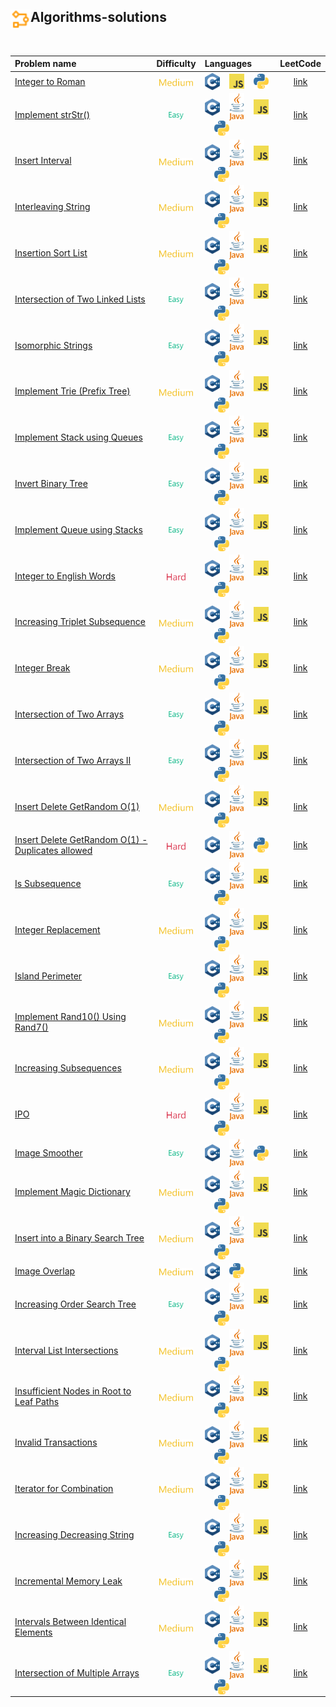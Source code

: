 ## <div align="left"><img src="https://github.com/AnasImloul/Leetcode-Solutions/blob/main/icons/algo.svg" width="32px" align="left"/>Algorithms-solutions</div>
<br>

| Problem name | Difficulty | Languages | LeetCode |
|:-------------|:----------:|:----------|:--------:|
|[Integer to Roman](./Integer%20to%20Roman)|<img src="https://github.com/AnasImloul/Leetcode-Solutions/blob/main/icons/medium.svg" height="12px" align="center"/>|<a href="./Integer%20to%20Roman/Integer%20to%20Roman.cpp"><img src="https://github.com/AnasImloul/Leetcode-Solutions/blob/main/icons/c%2B%2B.svg" width="24px" align="center"/></a>&nbsp;&nbsp;&nbsp;&nbsp;<a href="./Integer%20to%20Roman/Integer%20to%20Roman.js"><img src="https://github.com/AnasImloul/Leetcode-Solutions/blob/main/icons/javascript.svg" width="24px" align="center"/></a>&nbsp;&nbsp;&nbsp;&nbsp;<a href="./Integer%20to%20Roman/Integer%20to%20Roman.txt"><img src="https://github.com/AnasImloul/Leetcode-Solutions/blob/main/icons/python.svg" width="24px" align="center"/></a>|[link](https://www.leetcode.com/problems/integer-to-roman)|
|[Implement strStr()](./Implement%20strStr%28%29)|<img src="https://github.com/AnasImloul/Leetcode-Solutions/blob/main/icons/easy.svg" height="12px" align="center"/>|<a href="./Implement%20strStr%28%29/Implement%20strStr%28%29.cpp"><img src="https://github.com/AnasImloul/Leetcode-Solutions/blob/main/icons/c%2B%2B.svg" width="24px" align="center"/></a>&nbsp;&nbsp;&nbsp;&nbsp;<a href="./Implement%20strStr%28%29/Implement%20strStr%28%29.java"><img src="https://github.com/AnasImloul/Leetcode-Solutions/blob/main/icons/java.svg" width="24px" align="center"/></a>&nbsp;&nbsp;&nbsp;&nbsp;<a href="./Implement%20strStr%28%29/Implement%20strStr%28%29.js"><img src="https://github.com/AnasImloul/Leetcode-Solutions/blob/main/icons/javascript.svg" width="24px" align="center"/></a>&nbsp;&nbsp;&nbsp;&nbsp;<a href="./Implement%20strStr%28%29/Implement%20strStr%28%29.txt"><img src="https://github.com/AnasImloul/Leetcode-Solutions/blob/main/icons/python.svg" width="24px" align="center"/></a>|[link](https://www.leetcode.com/problems/implement-strstr)|
|[Insert Interval](./Insert%20Interval)|<img src="https://github.com/AnasImloul/Leetcode-Solutions/blob/main/icons/medium.svg" height="12px" align="center"/>|<a href="./Insert%20Interval/Insert%20Interval.cpp"><img src="https://github.com/AnasImloul/Leetcode-Solutions/blob/main/icons/c%2B%2B.svg" width="24px" align="center"/></a>&nbsp;&nbsp;&nbsp;&nbsp;<a href="./Insert%20Interval/Insert%20Interval.java"><img src="https://github.com/AnasImloul/Leetcode-Solutions/blob/main/icons/java.svg" width="24px" align="center"/></a>&nbsp;&nbsp;&nbsp;&nbsp;<a href="./Insert%20Interval/Insert%20Interval.js"><img src="https://github.com/AnasImloul/Leetcode-Solutions/blob/main/icons/javascript.svg" width="24px" align="center"/></a>&nbsp;&nbsp;&nbsp;&nbsp;<a href="./Insert%20Interval/Insert%20Interval.txt"><img src="https://github.com/AnasImloul/Leetcode-Solutions/blob/main/icons/python.svg" width="24px" align="center"/></a>|[link](https://www.leetcode.com/problems/insert-interval)|
|[Interleaving String](./Interleaving%20String)|<img src="https://github.com/AnasImloul/Leetcode-Solutions/blob/main/icons/medium.svg" height="12px" align="center"/>|<a href="./Interleaving%20String/Interleaving%20String.cpp"><img src="https://github.com/AnasImloul/Leetcode-Solutions/blob/main/icons/c%2B%2B.svg" width="24px" align="center"/></a>&nbsp;&nbsp;&nbsp;&nbsp;<a href="./Interleaving%20String/Interleaving%20String.java"><img src="https://github.com/AnasImloul/Leetcode-Solutions/blob/main/icons/java.svg" width="24px" align="center"/></a>&nbsp;&nbsp;&nbsp;&nbsp;<a href="./Interleaving%20String/Interleaving%20String.js"><img src="https://github.com/AnasImloul/Leetcode-Solutions/blob/main/icons/javascript.svg" width="24px" align="center"/></a>&nbsp;&nbsp;&nbsp;&nbsp;<a href="./Interleaving%20String/Interleaving%20String.txt"><img src="https://github.com/AnasImloul/Leetcode-Solutions/blob/main/icons/python.svg" width="24px" align="center"/></a>|[link](https://www.leetcode.com/problems/interleaving-string)|
|[Insertion Sort List](./Insertion%20Sort%20List)|<img src="https://github.com/AnasImloul/Leetcode-Solutions/blob/main/icons/medium.svg" height="12px" align="center"/>|<a href="./Insertion%20Sort%20List/Insertion%20Sort%20List.cpp"><img src="https://github.com/AnasImloul/Leetcode-Solutions/blob/main/icons/c%2B%2B.svg" width="24px" align="center"/></a>&nbsp;&nbsp;&nbsp;&nbsp;<a href="./Insertion%20Sort%20List/Insertion%20Sort%20List.java"><img src="https://github.com/AnasImloul/Leetcode-Solutions/blob/main/icons/java.svg" width="24px" align="center"/></a>&nbsp;&nbsp;&nbsp;&nbsp;<a href="./Insertion%20Sort%20List/Insertion%20Sort%20List.js"><img src="https://github.com/AnasImloul/Leetcode-Solutions/blob/main/icons/javascript.svg" width="24px" align="center"/></a>&nbsp;&nbsp;&nbsp;&nbsp;<a href="./Insertion%20Sort%20List/Insertion%20Sort%20List.txt"><img src="https://github.com/AnasImloul/Leetcode-Solutions/blob/main/icons/python.svg" width="24px" align="center"/></a>|[link](https://www.leetcode.com/problems/insertion-sort-list)|
|[Intersection of Two Linked Lists](./Intersection%20of%20Two%20Linked%20Lists)|<img src="https://github.com/AnasImloul/Leetcode-Solutions/blob/main/icons/easy.svg" height="12px" align="center"/>|<a href="./Intersection%20of%20Two%20Linked%20Lists/Intersection%20of%20Two%20Linked%20Lists.cpp"><img src="https://github.com/AnasImloul/Leetcode-Solutions/blob/main/icons/c%2B%2B.svg" width="24px" align="center"/></a>&nbsp;&nbsp;&nbsp;&nbsp;<a href="./Intersection%20of%20Two%20Linked%20Lists/Intersection%20of%20Two%20Linked%20Lists.java"><img src="https://github.com/AnasImloul/Leetcode-Solutions/blob/main/icons/java.svg" width="24px" align="center"/></a>&nbsp;&nbsp;&nbsp;&nbsp;<a href="./Intersection%20of%20Two%20Linked%20Lists/Intersection%20of%20Two%20Linked%20Lists.js"><img src="https://github.com/AnasImloul/Leetcode-Solutions/blob/main/icons/javascript.svg" width="24px" align="center"/></a>&nbsp;&nbsp;&nbsp;&nbsp;<a href="./Intersection%20of%20Two%20Linked%20Lists/Intersection%20of%20Two%20Linked%20Lists.txt"><img src="https://github.com/AnasImloul/Leetcode-Solutions/blob/main/icons/python.svg" width="24px" align="center"/></a>|[link](https://www.leetcode.com/problems/intersection-of-two-linked-lists)|
|[Isomorphic Strings](./Isomorphic%20Strings)|<img src="https://github.com/AnasImloul/Leetcode-Solutions/blob/main/icons/easy.svg" height="12px" align="center"/>|<a href="./Isomorphic%20Strings/Isomorphic%20Strings.cpp"><img src="https://github.com/AnasImloul/Leetcode-Solutions/blob/main/icons/c%2B%2B.svg" width="24px" align="center"/></a>&nbsp;&nbsp;&nbsp;&nbsp;<a href="./Isomorphic%20Strings/Isomorphic%20Strings.java"><img src="https://github.com/AnasImloul/Leetcode-Solutions/blob/main/icons/java.svg" width="24px" align="center"/></a>&nbsp;&nbsp;&nbsp;&nbsp;<a href="./Isomorphic%20Strings/Isomorphic%20Strings.js"><img src="https://github.com/AnasImloul/Leetcode-Solutions/blob/main/icons/javascript.svg" width="24px" align="center"/></a>&nbsp;&nbsp;&nbsp;&nbsp;<a href="./Isomorphic%20Strings/Isomorphic%20Strings.txt"><img src="https://github.com/AnasImloul/Leetcode-Solutions/blob/main/icons/python.svg" width="24px" align="center"/></a>|[link](https://www.leetcode.com/problems/isomorphic-strings)|
|[Implement Trie (Prefix Tree)](./Implement%20Trie%20%28Prefix%20Tree%29)|<img src="https://github.com/AnasImloul/Leetcode-Solutions/blob/main/icons/medium.svg" height="12px" align="center"/>|<a href="./Implement%20Trie%20%28Prefix%20Tree%29/Implement%20Trie%20%28Prefix%20Tree%29.cpp"><img src="https://github.com/AnasImloul/Leetcode-Solutions/blob/main/icons/c%2B%2B.svg" width="24px" align="center"/></a>&nbsp;&nbsp;&nbsp;&nbsp;<a href="./Implement%20Trie%20%28Prefix%20Tree%29/Implement%20Trie%20%28Prefix%20Tree%29.java"><img src="https://github.com/AnasImloul/Leetcode-Solutions/blob/main/icons/java.svg" width="24px" align="center"/></a>&nbsp;&nbsp;&nbsp;&nbsp;<a href="./Implement%20Trie%20%28Prefix%20Tree%29/Implement%20Trie%20%28Prefix%20Tree%29.js"><img src="https://github.com/AnasImloul/Leetcode-Solutions/blob/main/icons/javascript.svg" width="24px" align="center"/></a>&nbsp;&nbsp;&nbsp;&nbsp;<a href="./Implement%20Trie%20%28Prefix%20Tree%29/Implement%20Trie%20%28Prefix%20Tree%29.txt"><img src="https://github.com/AnasImloul/Leetcode-Solutions/blob/main/icons/python.svg" width="24px" align="center"/></a>|[link](https://www.leetcode.com/problems/implement-trie-prefix-tree)|
|[Implement Stack using Queues](./Implement%20Stack%20using%20Queues)|<img src="https://github.com/AnasImloul/Leetcode-Solutions/blob/main/icons/easy.svg" height="12px" align="center"/>|<a href="./Implement%20Stack%20using%20Queues/Implement%20Stack%20using%20Queues.cpp"><img src="https://github.com/AnasImloul/Leetcode-Solutions/blob/main/icons/c%2B%2B.svg" width="24px" align="center"/></a>&nbsp;&nbsp;&nbsp;&nbsp;<a href="./Implement%20Stack%20using%20Queues/Implement%20Stack%20using%20Queues.java"><img src="https://github.com/AnasImloul/Leetcode-Solutions/blob/main/icons/java.svg" width="24px" align="center"/></a>&nbsp;&nbsp;&nbsp;&nbsp;<a href="./Implement%20Stack%20using%20Queues/Implement%20Stack%20using%20Queues.js"><img src="https://github.com/AnasImloul/Leetcode-Solutions/blob/main/icons/javascript.svg" width="24px" align="center"/></a>&nbsp;&nbsp;&nbsp;&nbsp;<a href="./Implement%20Stack%20using%20Queues/Implement%20Stack%20using%20Queues.txt"><img src="https://github.com/AnasImloul/Leetcode-Solutions/blob/main/icons/python.svg" width="24px" align="center"/></a>|[link](https://www.leetcode.com/problems/implement-stack-using-queues)|
|[Invert Binary Tree](./Invert%20Binary%20Tree)|<img src="https://github.com/AnasImloul/Leetcode-Solutions/blob/main/icons/easy.svg" height="12px" align="center"/>|<a href="./Invert%20Binary%20Tree/Invert%20Binary%20Tree.cpp"><img src="https://github.com/AnasImloul/Leetcode-Solutions/blob/main/icons/c%2B%2B.svg" width="24px" align="center"/></a>&nbsp;&nbsp;&nbsp;&nbsp;<a href="./Invert%20Binary%20Tree/Invert%20Binary%20Tree.java"><img src="https://github.com/AnasImloul/Leetcode-Solutions/blob/main/icons/java.svg" width="24px" align="center"/></a>&nbsp;&nbsp;&nbsp;&nbsp;<a href="./Invert%20Binary%20Tree/Invert%20Binary%20Tree.js"><img src="https://github.com/AnasImloul/Leetcode-Solutions/blob/main/icons/javascript.svg" width="24px" align="center"/></a>&nbsp;&nbsp;&nbsp;&nbsp;<a href="./Invert%20Binary%20Tree/Invert%20Binary%20Tree.txt"><img src="https://github.com/AnasImloul/Leetcode-Solutions/blob/main/icons/python.svg" width="24px" align="center"/></a>|[link](https://www.leetcode.com/problems/invert-binary-tree)|
|[Implement Queue using Stacks](./Implement%20Queue%20using%20Stacks)|<img src="https://github.com/AnasImloul/Leetcode-Solutions/blob/main/icons/easy.svg" height="12px" align="center"/>|<a href="./Implement%20Queue%20using%20Stacks/Implement%20Queue%20using%20Stacks.cpp"><img src="https://github.com/AnasImloul/Leetcode-Solutions/blob/main/icons/c%2B%2B.svg" width="24px" align="center"/></a>&nbsp;&nbsp;&nbsp;&nbsp;<a href="./Implement%20Queue%20using%20Stacks/Implement%20Queue%20using%20Stacks.java"><img src="https://github.com/AnasImloul/Leetcode-Solutions/blob/main/icons/java.svg" width="24px" align="center"/></a>&nbsp;&nbsp;&nbsp;&nbsp;<a href="./Implement%20Queue%20using%20Stacks/Implement%20Queue%20using%20Stacks.js"><img src="https://github.com/AnasImloul/Leetcode-Solutions/blob/main/icons/javascript.svg" width="24px" align="center"/></a>&nbsp;&nbsp;&nbsp;&nbsp;<a href="./Implement%20Queue%20using%20Stacks/Implement%20Queue%20using%20Stacks.txt"><img src="https://github.com/AnasImloul/Leetcode-Solutions/blob/main/icons/python.svg" width="24px" align="center"/></a>|[link](https://www.leetcode.com/problems/implement-queue-using-stacks)|
|[Integer to English Words](./Integer%20to%20English%20Words)|<img src="https://github.com/AnasImloul/Leetcode-Solutions/blob/main/icons/hard.svg" height="12px" align="center"/>|<a href="./Integer%20to%20English%20Words/Integer%20to%20English%20Words.cpp"><img src="https://github.com/AnasImloul/Leetcode-Solutions/blob/main/icons/c%2B%2B.svg" width="24px" align="center"/></a>&nbsp;&nbsp;&nbsp;&nbsp;<a href="./Integer%20to%20English%20Words/Integer%20to%20English%20Words.java"><img src="https://github.com/AnasImloul/Leetcode-Solutions/blob/main/icons/java.svg" width="24px" align="center"/></a>&nbsp;&nbsp;&nbsp;&nbsp;<a href="./Integer%20to%20English%20Words/Integer%20to%20English%20Words.js"><img src="https://github.com/AnasImloul/Leetcode-Solutions/blob/main/icons/javascript.svg" width="24px" align="center"/></a>&nbsp;&nbsp;&nbsp;&nbsp;<a href="./Integer%20to%20English%20Words/Integer%20to%20English%20Words.txt"><img src="https://github.com/AnasImloul/Leetcode-Solutions/blob/main/icons/python.svg" width="24px" align="center"/></a>|[link](https://www.leetcode.com/problems/integer-to-english-words)|
|[Increasing Triplet Subsequence](./Increasing%20Triplet%20Subsequence)|<img src="https://github.com/AnasImloul/Leetcode-Solutions/blob/main/icons/medium.svg" height="12px" align="center"/>|<a href="./Increasing%20Triplet%20Subsequence/Increasing%20Triplet%20Subsequence.cpp"><img src="https://github.com/AnasImloul/Leetcode-Solutions/blob/main/icons/c%2B%2B.svg" width="24px" align="center"/></a>&nbsp;&nbsp;&nbsp;&nbsp;<a href="./Increasing%20Triplet%20Subsequence/Increasing%20Triplet%20Subsequence.java"><img src="https://github.com/AnasImloul/Leetcode-Solutions/blob/main/icons/java.svg" width="24px" align="center"/></a>&nbsp;&nbsp;&nbsp;&nbsp;<a href="./Increasing%20Triplet%20Subsequence/Increasing%20Triplet%20Subsequence.js"><img src="https://github.com/AnasImloul/Leetcode-Solutions/blob/main/icons/javascript.svg" width="24px" align="center"/></a>&nbsp;&nbsp;&nbsp;&nbsp;<a href="./Increasing%20Triplet%20Subsequence/Increasing%20Triplet%20Subsequence.txt"><img src="https://github.com/AnasImloul/Leetcode-Solutions/blob/main/icons/python.svg" width="24px" align="center"/></a>|[link](https://www.leetcode.com/problems/increasing-triplet-subsequence)|
|[Integer Break](./Integer%20Break)|<img src="https://github.com/AnasImloul/Leetcode-Solutions/blob/main/icons/medium.svg" height="12px" align="center"/>|<a href="./Integer%20Break/Integer%20Break.cpp"><img src="https://github.com/AnasImloul/Leetcode-Solutions/blob/main/icons/c%2B%2B.svg" width="24px" align="center"/></a>&nbsp;&nbsp;&nbsp;&nbsp;<a href="./Integer%20Break/Integer%20Break.java"><img src="https://github.com/AnasImloul/Leetcode-Solutions/blob/main/icons/java.svg" width="24px" align="center"/></a>&nbsp;&nbsp;&nbsp;&nbsp;<a href="./Integer%20Break/Integer%20Break.js"><img src="https://github.com/AnasImloul/Leetcode-Solutions/blob/main/icons/javascript.svg" width="24px" align="center"/></a>&nbsp;&nbsp;&nbsp;&nbsp;<a href="./Integer%20Break/Integer%20Break.txt"><img src="https://github.com/AnasImloul/Leetcode-Solutions/blob/main/icons/python.svg" width="24px" align="center"/></a>|[link](https://www.leetcode.com/problems/integer-break)|
|[Intersection of Two Arrays](./Intersection%20of%20Two%20Arrays)|<img src="https://github.com/AnasImloul/Leetcode-Solutions/blob/main/icons/easy.svg" height="12px" align="center"/>|<a href="./Intersection%20of%20Two%20Arrays/Intersection%20of%20Two%20Arrays.cpp"><img src="https://github.com/AnasImloul/Leetcode-Solutions/blob/main/icons/c%2B%2B.svg" width="24px" align="center"/></a>&nbsp;&nbsp;&nbsp;&nbsp;<a href="./Intersection%20of%20Two%20Arrays/Intersection%20of%20Two%20Arrays.java"><img src="https://github.com/AnasImloul/Leetcode-Solutions/blob/main/icons/java.svg" width="24px" align="center"/></a>&nbsp;&nbsp;&nbsp;&nbsp;<a href="./Intersection%20of%20Two%20Arrays/Intersection%20of%20Two%20Arrays.js"><img src="https://github.com/AnasImloul/Leetcode-Solutions/blob/main/icons/javascript.svg" width="24px" align="center"/></a>&nbsp;&nbsp;&nbsp;&nbsp;<a href="./Intersection%20of%20Two%20Arrays/Intersection%20of%20Two%20Arrays.txt"><img src="https://github.com/AnasImloul/Leetcode-Solutions/blob/main/icons/python.svg" width="24px" align="center"/></a>|[link](https://www.leetcode.com/problems/intersection-of-two-arrays)|
|[Intersection of Two Arrays II](./Intersection%20of%20Two%20Arrays%20II)|<img src="https://github.com/AnasImloul/Leetcode-Solutions/blob/main/icons/easy.svg" height="12px" align="center"/>|<a href="./Intersection%20of%20Two%20Arrays%20II/Intersection%20of%20Two%20Arrays%20II.cpp"><img src="https://github.com/AnasImloul/Leetcode-Solutions/blob/main/icons/c%2B%2B.svg" width="24px" align="center"/></a>&nbsp;&nbsp;&nbsp;&nbsp;<a href="./Intersection%20of%20Two%20Arrays%20II/Intersection%20of%20Two%20Arrays%20II.java"><img src="https://github.com/AnasImloul/Leetcode-Solutions/blob/main/icons/java.svg" width="24px" align="center"/></a>&nbsp;&nbsp;&nbsp;&nbsp;<a href="./Intersection%20of%20Two%20Arrays%20II/Intersection%20of%20Two%20Arrays%20II.js"><img src="https://github.com/AnasImloul/Leetcode-Solutions/blob/main/icons/javascript.svg" width="24px" align="center"/></a>&nbsp;&nbsp;&nbsp;&nbsp;<a href="./Intersection%20of%20Two%20Arrays%20II/Intersection%20of%20Two%20Arrays%20II.txt"><img src="https://github.com/AnasImloul/Leetcode-Solutions/blob/main/icons/python.svg" width="24px" align="center"/></a>|[link](https://www.leetcode.com/problems/intersection-of-two-arrays-ii)|
|[Insert Delete GetRandom O(1)](./Insert%20Delete%20GetRandom%20O%281%29)|<img src="https://github.com/AnasImloul/Leetcode-Solutions/blob/main/icons/medium.svg" height="12px" align="center"/>|<a href="./Insert%20Delete%20GetRandom%20O%281%29/Insert%20Delete%20GetRandom%20O%281%29.cpp"><img src="https://github.com/AnasImloul/Leetcode-Solutions/blob/main/icons/c%2B%2B.svg" width="24px" align="center"/></a>&nbsp;&nbsp;&nbsp;&nbsp;<a href="./Insert%20Delete%20GetRandom%20O%281%29/Insert%20Delete%20GetRandom%20O%281%29.java"><img src="https://github.com/AnasImloul/Leetcode-Solutions/blob/main/icons/java.svg" width="24px" align="center"/></a>&nbsp;&nbsp;&nbsp;&nbsp;<a href="./Insert%20Delete%20GetRandom%20O%281%29/Insert%20Delete%20GetRandom%20O%281%29.js"><img src="https://github.com/AnasImloul/Leetcode-Solutions/blob/main/icons/javascript.svg" width="24px" align="center"/></a>&nbsp;&nbsp;&nbsp;&nbsp;<a href="./Insert%20Delete%20GetRandom%20O%281%29/Insert%20Delete%20GetRandom%20O%281%29.txt"><img src="https://github.com/AnasImloul/Leetcode-Solutions/blob/main/icons/python.svg" width="24px" align="center"/></a>|[link](https://www.leetcode.com/problems/insert-delete-getrandom-o1)|
|[Insert Delete GetRandom O(1) - Duplicates allowed](./Insert%20Delete%20GetRandom%20O%281%29%20-%20Duplicates%20allowed)|<img src="https://github.com/AnasImloul/Leetcode-Solutions/blob/main/icons/hard.svg" height="12px" align="center"/>|<a href="./Insert%20Delete%20GetRandom%20O%281%29%20-%20Duplicates%20allowed/Insert%20Delete%20GetRandom%20O%281%29%20-%20Duplicates%20allowed.cpp"><img src="https://github.com/AnasImloul/Leetcode-Solutions/blob/main/icons/c%2B%2B.svg" width="24px" align="center"/></a>&nbsp;&nbsp;&nbsp;&nbsp;<a href="./Insert%20Delete%20GetRandom%20O%281%29%20-%20Duplicates%20allowed/Insert%20Delete%20GetRandom%20O%281%29%20-%20Duplicates%20allowed.java"><img src="https://github.com/AnasImloul/Leetcode-Solutions/blob/main/icons/java.svg" width="24px" align="center"/></a>&nbsp;&nbsp;&nbsp;&nbsp;<a href="./Insert%20Delete%20GetRandom%20O%281%29%20-%20Duplicates%20allowed/Insert%20Delete%20GetRandom%20O%281%29%20-%20Duplicates%20allowed.txt"><img src="https://github.com/AnasImloul/Leetcode-Solutions/blob/main/icons/python.svg" width="24px" align="center"/></a>|[link](https://www.leetcode.com/problems/insert-delete-getrandom-o1-duplicates-allowed)|
|[Is Subsequence](./Is%20Subsequence)|<img src="https://github.com/AnasImloul/Leetcode-Solutions/blob/main/icons/easy.svg" height="12px" align="center"/>|<a href="./Is%20Subsequence/Is%20Subsequence.cpp"><img src="https://github.com/AnasImloul/Leetcode-Solutions/blob/main/icons/c%2B%2B.svg" width="24px" align="center"/></a>&nbsp;&nbsp;&nbsp;&nbsp;<a href="./Is%20Subsequence/Is%20Subsequence.java"><img src="https://github.com/AnasImloul/Leetcode-Solutions/blob/main/icons/java.svg" width="24px" align="center"/></a>&nbsp;&nbsp;&nbsp;&nbsp;<a href="./Is%20Subsequence/Is%20Subsequence.js"><img src="https://github.com/AnasImloul/Leetcode-Solutions/blob/main/icons/javascript.svg" width="24px" align="center"/></a>&nbsp;&nbsp;&nbsp;&nbsp;<a href="./Is%20Subsequence/Is%20Subsequence.txt"><img src="https://github.com/AnasImloul/Leetcode-Solutions/blob/main/icons/python.svg" width="24px" align="center"/></a>|[link](https://www.leetcode.com/problems/is-subsequence)|
|[Integer Replacement](./Integer%20Replacement)|<img src="https://github.com/AnasImloul/Leetcode-Solutions/blob/main/icons/medium.svg" height="12px" align="center"/>|<a href="./Integer%20Replacement/Integer%20Replacement.cpp"><img src="https://github.com/AnasImloul/Leetcode-Solutions/blob/main/icons/c%2B%2B.svg" width="24px" align="center"/></a>&nbsp;&nbsp;&nbsp;&nbsp;<a href="./Integer%20Replacement/Integer%20Replacement.java"><img src="https://github.com/AnasImloul/Leetcode-Solutions/blob/main/icons/java.svg" width="24px" align="center"/></a>&nbsp;&nbsp;&nbsp;&nbsp;<a href="./Integer%20Replacement/Integer%20Replacement.js"><img src="https://github.com/AnasImloul/Leetcode-Solutions/blob/main/icons/javascript.svg" width="24px" align="center"/></a>&nbsp;&nbsp;&nbsp;&nbsp;<a href="./Integer%20Replacement/Integer%20Replacement.txt"><img src="https://github.com/AnasImloul/Leetcode-Solutions/blob/main/icons/python.svg" width="24px" align="center"/></a>|[link](https://www.leetcode.com/problems/integer-replacement)|
|[Island Perimeter](./Island%20Perimeter)|<img src="https://github.com/AnasImloul/Leetcode-Solutions/blob/main/icons/easy.svg" height="12px" align="center"/>|<a href="./Island%20Perimeter/Island%20Perimeter.cpp"><img src="https://github.com/AnasImloul/Leetcode-Solutions/blob/main/icons/c%2B%2B.svg" width="24px" align="center"/></a>&nbsp;&nbsp;&nbsp;&nbsp;<a href="./Island%20Perimeter/Island%20Perimeter.java"><img src="https://github.com/AnasImloul/Leetcode-Solutions/blob/main/icons/java.svg" width="24px" align="center"/></a>&nbsp;&nbsp;&nbsp;&nbsp;<a href="./Island%20Perimeter/Island%20Perimeter.js"><img src="https://github.com/AnasImloul/Leetcode-Solutions/blob/main/icons/javascript.svg" width="24px" align="center"/></a>&nbsp;&nbsp;&nbsp;&nbsp;<a href="./Island%20Perimeter/Island%20Perimeter.txt"><img src="https://github.com/AnasImloul/Leetcode-Solutions/blob/main/icons/python.svg" width="24px" align="center"/></a>|[link](https://www.leetcode.com/problems/island-perimeter)|
|[Implement Rand10() Using Rand7()](./Implement%20Rand10%28%29%20Using%20Rand7%28%29)|<img src="https://github.com/AnasImloul/Leetcode-Solutions/blob/main/icons/medium.svg" height="12px" align="center"/>|<a href="./Implement%20Rand10%28%29%20Using%20Rand7%28%29/Implement%20Rand10%28%29%20Using%20Rand7%28%29.cpp"><img src="https://github.com/AnasImloul/Leetcode-Solutions/blob/main/icons/c%2B%2B.svg" width="24px" align="center"/></a>&nbsp;&nbsp;&nbsp;&nbsp;<a href="./Implement%20Rand10%28%29%20Using%20Rand7%28%29/Implement%20Rand10%28%29%20Using%20Rand7%28%29.java"><img src="https://github.com/AnasImloul/Leetcode-Solutions/blob/main/icons/java.svg" width="24px" align="center"/></a>&nbsp;&nbsp;&nbsp;&nbsp;<a href="./Implement%20Rand10%28%29%20Using%20Rand7%28%29/Implement%20Rand10%28%29%20Using%20Rand7%28%29.js"><img src="https://github.com/AnasImloul/Leetcode-Solutions/blob/main/icons/javascript.svg" width="24px" align="center"/></a>&nbsp;&nbsp;&nbsp;&nbsp;<a href="./Implement%20Rand10%28%29%20Using%20Rand7%28%29/Implement%20Rand10%28%29%20Using%20Rand7%28%29.txt"><img src="https://github.com/AnasImloul/Leetcode-Solutions/blob/main/icons/python.svg" width="24px" align="center"/></a>|[link](https://www.leetcode.com/problems/implement-rand10-using-rand7)|
|[Increasing Subsequences](./Increasing%20Subsequences)|<img src="https://github.com/AnasImloul/Leetcode-Solutions/blob/main/icons/medium.svg" height="12px" align="center"/>|<a href="./Increasing%20Subsequences/Increasing%20Subsequences.cpp"><img src="https://github.com/AnasImloul/Leetcode-Solutions/blob/main/icons/c%2B%2B.svg" width="24px" align="center"/></a>&nbsp;&nbsp;&nbsp;&nbsp;<a href="./Increasing%20Subsequences/Increasing%20Subsequences.java"><img src="https://github.com/AnasImloul/Leetcode-Solutions/blob/main/icons/java.svg" width="24px" align="center"/></a>&nbsp;&nbsp;&nbsp;&nbsp;<a href="./Increasing%20Subsequences/Increasing%20Subsequences.js"><img src="https://github.com/AnasImloul/Leetcode-Solutions/blob/main/icons/javascript.svg" width="24px" align="center"/></a>&nbsp;&nbsp;&nbsp;&nbsp;<a href="./Increasing%20Subsequences/Increasing%20Subsequences.txt"><img src="https://github.com/AnasImloul/Leetcode-Solutions/blob/main/icons/python.svg" width="24px" align="center"/></a>|[link](https://www.leetcode.com/problems/increasing-subsequences)|
|[IPO](./IPO)|<img src="https://github.com/AnasImloul/Leetcode-Solutions/blob/main/icons/hard.svg" height="12px" align="center"/>|<a href="./IPO/IPO.cpp"><img src="https://github.com/AnasImloul/Leetcode-Solutions/blob/main/icons/c%2B%2B.svg" width="24px" align="center"/></a>&nbsp;&nbsp;&nbsp;&nbsp;<a href="./IPO/IPO.java"><img src="https://github.com/AnasImloul/Leetcode-Solutions/blob/main/icons/java.svg" width="24px" align="center"/></a>&nbsp;&nbsp;&nbsp;&nbsp;<a href="./IPO/IPO.js"><img src="https://github.com/AnasImloul/Leetcode-Solutions/blob/main/icons/javascript.svg" width="24px" align="center"/></a>&nbsp;&nbsp;&nbsp;&nbsp;<a href="./IPO/IPO.txt"><img src="https://github.com/AnasImloul/Leetcode-Solutions/blob/main/icons/python.svg" width="24px" align="center"/></a>|[link](https://www.leetcode.com/problems/ipo)|
|[Image Smoother](./Image%20Smoother)|<img src="https://github.com/AnasImloul/Leetcode-Solutions/blob/main/icons/easy.svg" height="12px" align="center"/>|<a href="./Image%20Smoother/Image%20Smoother.cpp"><img src="https://github.com/AnasImloul/Leetcode-Solutions/blob/main/icons/c%2B%2B.svg" width="24px" align="center"/></a>&nbsp;&nbsp;&nbsp;&nbsp;<a href="./Image%20Smoother/Image%20Smoother.java"><img src="https://github.com/AnasImloul/Leetcode-Solutions/blob/main/icons/java.svg" width="24px" align="center"/></a>&nbsp;&nbsp;&nbsp;&nbsp;<a href="./Image%20Smoother/Image%20Smoother.txt"><img src="https://github.com/AnasImloul/Leetcode-Solutions/blob/main/icons/python.svg" width="24px" align="center"/></a>|[link](https://www.leetcode.com/problems/image-smoother)|
|[Implement Magic Dictionary](./Implement%20Magic%20Dictionary)|<img src="https://github.com/AnasImloul/Leetcode-Solutions/blob/main/icons/medium.svg" height="12px" align="center"/>|<a href="./Implement%20Magic%20Dictionary/Implement%20Magic%20Dictionary.cpp"><img src="https://github.com/AnasImloul/Leetcode-Solutions/blob/main/icons/c%2B%2B.svg" width="24px" align="center"/></a>&nbsp;&nbsp;&nbsp;&nbsp;<a href="./Implement%20Magic%20Dictionary/Implement%20Magic%20Dictionary.java"><img src="https://github.com/AnasImloul/Leetcode-Solutions/blob/main/icons/java.svg" width="24px" align="center"/></a>&nbsp;&nbsp;&nbsp;&nbsp;<a href="./Implement%20Magic%20Dictionary/Implement%20Magic%20Dictionary.js"><img src="https://github.com/AnasImloul/Leetcode-Solutions/blob/main/icons/javascript.svg" width="24px" align="center"/></a>&nbsp;&nbsp;&nbsp;&nbsp;<a href="./Implement%20Magic%20Dictionary/Implement%20Magic%20Dictionary.txt"><img src="https://github.com/AnasImloul/Leetcode-Solutions/blob/main/icons/python.svg" width="24px" align="center"/></a>|[link](https://www.leetcode.com/problems/implement-magic-dictionary)|
|[Insert into a Binary Search Tree](./Insert%20into%20a%20Binary%20Search%20Tree)|<img src="https://github.com/AnasImloul/Leetcode-Solutions/blob/main/icons/medium.svg" height="12px" align="center"/>|<a href="./Insert%20into%20a%20Binary%20Search%20Tree/Insert%20into%20a%20Binary%20Search%20Tree.cpp"><img src="https://github.com/AnasImloul/Leetcode-Solutions/blob/main/icons/c%2B%2B.svg" width="24px" align="center"/></a>&nbsp;&nbsp;&nbsp;&nbsp;<a href="./Insert%20into%20a%20Binary%20Search%20Tree/Insert%20into%20a%20Binary%20Search%20Tree.java"><img src="https://github.com/AnasImloul/Leetcode-Solutions/blob/main/icons/java.svg" width="24px" align="center"/></a>&nbsp;&nbsp;&nbsp;&nbsp;<a href="./Insert%20into%20a%20Binary%20Search%20Tree/Insert%20into%20a%20Binary%20Search%20Tree.js"><img src="https://github.com/AnasImloul/Leetcode-Solutions/blob/main/icons/javascript.svg" width="24px" align="center"/></a>&nbsp;&nbsp;&nbsp;&nbsp;<a href="./Insert%20into%20a%20Binary%20Search%20Tree/Insert%20into%20a%20Binary%20Search%20Tree.txt"><img src="https://github.com/AnasImloul/Leetcode-Solutions/blob/main/icons/python.svg" width="24px" align="center"/></a>|[link](https://www.leetcode.com/problems/insert-into-a-binary-search-tree)|
|[Image Overlap](./Image%20Overlap)|<img src="https://github.com/AnasImloul/Leetcode-Solutions/blob/main/icons/medium.svg" height="12px" align="center"/>|<a href="./Image%20Overlap/Image%20Overlap.cpp"><img src="https://github.com/AnasImloul/Leetcode-Solutions/blob/main/icons/c%2B%2B.svg" width="24px" align="center"/></a>&nbsp;&nbsp;&nbsp;&nbsp;<a href="./Image%20Overlap/Image%20Overlap.txt"><img src="https://github.com/AnasImloul/Leetcode-Solutions/blob/main/icons/python.svg" width="24px" align="center"/></a>|[link](https://www.leetcode.com/problems/image-overlap)|
|[Increasing Order Search Tree](./Increasing%20Order%20Search%20Tree)|<img src="https://github.com/AnasImloul/Leetcode-Solutions/blob/main/icons/easy.svg" height="12px" align="center"/>|<a href="./Increasing%20Order%20Search%20Tree/Increasing%20Order%20Search%20Tree.cpp"><img src="https://github.com/AnasImloul/Leetcode-Solutions/blob/main/icons/c%2B%2B.svg" width="24px" align="center"/></a>&nbsp;&nbsp;&nbsp;&nbsp;<a href="./Increasing%20Order%20Search%20Tree/Increasing%20Order%20Search%20Tree.java"><img src="https://github.com/AnasImloul/Leetcode-Solutions/blob/main/icons/java.svg" width="24px" align="center"/></a>&nbsp;&nbsp;&nbsp;&nbsp;<a href="./Increasing%20Order%20Search%20Tree/Increasing%20Order%20Search%20Tree.js"><img src="https://github.com/AnasImloul/Leetcode-Solutions/blob/main/icons/javascript.svg" width="24px" align="center"/></a>&nbsp;&nbsp;&nbsp;&nbsp;<a href="./Increasing%20Order%20Search%20Tree/Increasing%20Order%20Search%20Tree.txt"><img src="https://github.com/AnasImloul/Leetcode-Solutions/blob/main/icons/python.svg" width="24px" align="center"/></a>|[link](https://www.leetcode.com/problems/increasing-order-search-tree)|
|[Interval List Intersections](./Interval%20List%20Intersections)|<img src="https://github.com/AnasImloul/Leetcode-Solutions/blob/main/icons/medium.svg" height="12px" align="center"/>|<a href="./Interval%20List%20Intersections/Interval%20List%20Intersections.cpp"><img src="https://github.com/AnasImloul/Leetcode-Solutions/blob/main/icons/c%2B%2B.svg" width="24px" align="center"/></a>&nbsp;&nbsp;&nbsp;&nbsp;<a href="./Interval%20List%20Intersections/Interval%20List%20Intersections.java"><img src="https://github.com/AnasImloul/Leetcode-Solutions/blob/main/icons/java.svg" width="24px" align="center"/></a>&nbsp;&nbsp;&nbsp;&nbsp;<a href="./Interval%20List%20Intersections/Interval%20List%20Intersections.js"><img src="https://github.com/AnasImloul/Leetcode-Solutions/blob/main/icons/javascript.svg" width="24px" align="center"/></a>&nbsp;&nbsp;&nbsp;&nbsp;<a href="./Interval%20List%20Intersections/Interval%20List%20Intersections.txt"><img src="https://github.com/AnasImloul/Leetcode-Solutions/blob/main/icons/python.svg" width="24px" align="center"/></a>|[link](https://www.leetcode.com/problems/interval-list-intersections)|
|[Insufficient Nodes in Root to Leaf Paths](./Insufficient%20Nodes%20in%20Root%20to%20Leaf%20Paths)|<img src="https://github.com/AnasImloul/Leetcode-Solutions/blob/main/icons/medium.svg" height="12px" align="center"/>|<a href="./Insufficient%20Nodes%20in%20Root%20to%20Leaf%20Paths/Insufficient%20Nodes%20in%20Root%20to%20Leaf%20Paths.cpp"><img src="https://github.com/AnasImloul/Leetcode-Solutions/blob/main/icons/c%2B%2B.svg" width="24px" align="center"/></a>&nbsp;&nbsp;&nbsp;&nbsp;<a href="./Insufficient%20Nodes%20in%20Root%20to%20Leaf%20Paths/Insufficient%20Nodes%20in%20Root%20to%20Leaf%20Paths.java"><img src="https://github.com/AnasImloul/Leetcode-Solutions/blob/main/icons/java.svg" width="24px" align="center"/></a>&nbsp;&nbsp;&nbsp;&nbsp;<a href="./Insufficient%20Nodes%20in%20Root%20to%20Leaf%20Paths/Insufficient%20Nodes%20in%20Root%20to%20Leaf%20Paths.js"><img src="https://github.com/AnasImloul/Leetcode-Solutions/blob/main/icons/javascript.svg" width="24px" align="center"/></a>&nbsp;&nbsp;&nbsp;&nbsp;<a href="./Insufficient%20Nodes%20in%20Root%20to%20Leaf%20Paths/Insufficient%20Nodes%20in%20Root%20to%20Leaf%20Paths.txt"><img src="https://github.com/AnasImloul/Leetcode-Solutions/blob/main/icons/python.svg" width="24px" align="center"/></a>|[link](https://www.leetcode.com/problems/insufficient-nodes-in-root-to-leaf-paths)|
|[Invalid Transactions](./Invalid%20Transactions)|<img src="https://github.com/AnasImloul/Leetcode-Solutions/blob/main/icons/medium.svg" height="12px" align="center"/>|<a href="./Invalid%20Transactions/Invalid%20Transactions.cpp"><img src="https://github.com/AnasImloul/Leetcode-Solutions/blob/main/icons/c%2B%2B.svg" width="24px" align="center"/></a>&nbsp;&nbsp;&nbsp;&nbsp;<a href="./Invalid%20Transactions/Invalid%20Transactions.java"><img src="https://github.com/AnasImloul/Leetcode-Solutions/blob/main/icons/java.svg" width="24px" align="center"/></a>&nbsp;&nbsp;&nbsp;&nbsp;<a href="./Invalid%20Transactions/Invalid%20Transactions.js"><img src="https://github.com/AnasImloul/Leetcode-Solutions/blob/main/icons/javascript.svg" width="24px" align="center"/></a>&nbsp;&nbsp;&nbsp;&nbsp;<a href="./Invalid%20Transactions/Invalid%20Transactions.txt"><img src="https://github.com/AnasImloul/Leetcode-Solutions/blob/main/icons/python.svg" width="24px" align="center"/></a>|[link](https://www.leetcode.com/problems/invalid-transactions)|
|[Iterator for Combination](./Iterator%20for%20Combination)|<img src="https://github.com/AnasImloul/Leetcode-Solutions/blob/main/icons/medium.svg" height="12px" align="center"/>|<a href="./Iterator%20for%20Combination/Iterator%20for%20Combination.cpp"><img src="https://github.com/AnasImloul/Leetcode-Solutions/blob/main/icons/c%2B%2B.svg" width="24px" align="center"/></a>&nbsp;&nbsp;&nbsp;&nbsp;<a href="./Iterator%20for%20Combination/Iterator%20for%20Combination.java"><img src="https://github.com/AnasImloul/Leetcode-Solutions/blob/main/icons/java.svg" width="24px" align="center"/></a>&nbsp;&nbsp;&nbsp;&nbsp;<a href="./Iterator%20for%20Combination/Iterator%20for%20Combination.js"><img src="https://github.com/AnasImloul/Leetcode-Solutions/blob/main/icons/javascript.svg" width="24px" align="center"/></a>&nbsp;&nbsp;&nbsp;&nbsp;<a href="./Iterator%20for%20Combination/Iterator%20for%20Combination.txt"><img src="https://github.com/AnasImloul/Leetcode-Solutions/blob/main/icons/python.svg" width="24px" align="center"/></a>|[link](https://www.leetcode.com/problems/iterator-for-combination)|
|[Increasing Decreasing String](./Increasing%20Decreasing%20String)|<img src="https://github.com/AnasImloul/Leetcode-Solutions/blob/main/icons/easy.svg" height="12px" align="center"/>|<a href="./Increasing%20Decreasing%20String/Increasing%20Decreasing%20String.cpp"><img src="https://github.com/AnasImloul/Leetcode-Solutions/blob/main/icons/c%2B%2B.svg" width="24px" align="center"/></a>&nbsp;&nbsp;&nbsp;&nbsp;<a href="./Increasing%20Decreasing%20String/Increasing%20Decreasing%20String.java"><img src="https://github.com/AnasImloul/Leetcode-Solutions/blob/main/icons/java.svg" width="24px" align="center"/></a>&nbsp;&nbsp;&nbsp;&nbsp;<a href="./Increasing%20Decreasing%20String/Increasing%20Decreasing%20String.js"><img src="https://github.com/AnasImloul/Leetcode-Solutions/blob/main/icons/javascript.svg" width="24px" align="center"/></a>&nbsp;&nbsp;&nbsp;&nbsp;<a href="./Increasing%20Decreasing%20String/Increasing%20Decreasing%20String.txt"><img src="https://github.com/AnasImloul/Leetcode-Solutions/blob/main/icons/python.svg" width="24px" align="center"/></a>|[link](https://www.leetcode.com/problems/increasing-decreasing-string)|
|[Incremental Memory Leak](./Incremental%20Memory%20Leak)|<img src="https://github.com/AnasImloul/Leetcode-Solutions/blob/main/icons/medium.svg" height="12px" align="center"/>|<a href="./Incremental%20Memory%20Leak/Incremental%20Memory%20Leak.cpp"><img src="https://github.com/AnasImloul/Leetcode-Solutions/blob/main/icons/c%2B%2B.svg" width="24px" align="center"/></a>&nbsp;&nbsp;&nbsp;&nbsp;<a href="./Incremental%20Memory%20Leak/Incremental%20Memory%20Leak.java"><img src="https://github.com/AnasImloul/Leetcode-Solutions/blob/main/icons/java.svg" width="24px" align="center"/></a>&nbsp;&nbsp;&nbsp;&nbsp;<a href="./Incremental%20Memory%20Leak/Incremental%20Memory%20Leak.js"><img src="https://github.com/AnasImloul/Leetcode-Solutions/blob/main/icons/javascript.svg" width="24px" align="center"/></a>&nbsp;&nbsp;&nbsp;&nbsp;<a href="./Incremental%20Memory%20Leak/Incremental%20Memory%20Leak.txt"><img src="https://github.com/AnasImloul/Leetcode-Solutions/blob/main/icons/python.svg" width="24px" align="center"/></a>|[link](https://www.leetcode.com/problems/incremental-memory-leak)|
|[Intervals Between Identical Elements](./Intervals%20Between%20Identical%20Elements)|<img src="https://github.com/AnasImloul/Leetcode-Solutions/blob/main/icons/medium.svg" height="12px" align="center"/>|<a href="./Intervals%20Between%20Identical%20Elements/Intervals%20Between%20Identical%20Elements.cpp"><img src="https://github.com/AnasImloul/Leetcode-Solutions/blob/main/icons/c%2B%2B.svg" width="24px" align="center"/></a>&nbsp;&nbsp;&nbsp;&nbsp;<a href="./Intervals%20Between%20Identical%20Elements/Intervals%20Between%20Identical%20Elements.java"><img src="https://github.com/AnasImloul/Leetcode-Solutions/blob/main/icons/java.svg" width="24px" align="center"/></a>&nbsp;&nbsp;&nbsp;&nbsp;<a href="./Intervals%20Between%20Identical%20Elements/Intervals%20Between%20Identical%20Elements.js"><img src="https://github.com/AnasImloul/Leetcode-Solutions/blob/main/icons/javascript.svg" width="24px" align="center"/></a>&nbsp;&nbsp;&nbsp;&nbsp;<a href="./Intervals%20Between%20Identical%20Elements/Intervals%20Between%20Identical%20Elements.txt"><img src="https://github.com/AnasImloul/Leetcode-Solutions/blob/main/icons/python.svg" width="24px" align="center"/></a>|[link](https://www.leetcode.com/problems/intervals-between-identical-elements)|
|[Intersection of Multiple Arrays](./Intersection%20of%20Multiple%20Arrays)|<img src="https://github.com/AnasImloul/Leetcode-Solutions/blob/main/icons/easy.svg" height="12px" align="center"/>|<a href="./Intersection%20of%20Multiple%20Arrays/Intersection%20of%20Multiple%20Arrays.cpp"><img src="https://github.com/AnasImloul/Leetcode-Solutions/blob/main/icons/c%2B%2B.svg" width="24px" align="center"/></a>&nbsp;&nbsp;&nbsp;&nbsp;<a href="./Intersection%20of%20Multiple%20Arrays/Intersection%20of%20Multiple%20Arrays.java"><img src="https://github.com/AnasImloul/Leetcode-Solutions/blob/main/icons/java.svg" width="24px" align="center"/></a>&nbsp;&nbsp;&nbsp;&nbsp;<a href="./Intersection%20of%20Multiple%20Arrays/Intersection%20of%20Multiple%20Arrays.js"><img src="https://github.com/AnasImloul/Leetcode-Solutions/blob/main/icons/javascript.svg" width="24px" align="center"/></a>&nbsp;&nbsp;&nbsp;&nbsp;<a href="./Intersection%20of%20Multiple%20Arrays/Intersection%20of%20Multiple%20Arrays.txt"><img src="https://github.com/AnasImloul/Leetcode-Solutions/blob/main/icons/python.svg" width="24px" align="center"/></a>|[link](https://www.leetcode.com/problems/intersection-of-multiple-arrays)|